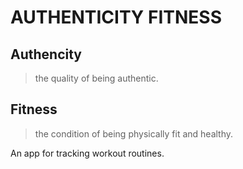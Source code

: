 # AUTHENTICITY FITNESS

## Authencity

> the quality of being authentic.

## Fitness

> the condition of being physically fit and healthy.

An app for tracking workout routines.